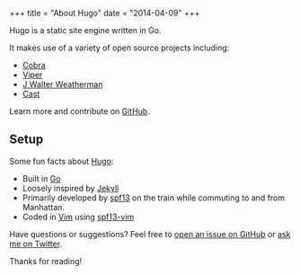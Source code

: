 +++
title = "About Hugo"
date = "2014-04-09"
+++

Hugo is a static site engine written in Go.


It makes use of a variety of open source projects including:

* [Cobra](https://github.com/spf13/cobra)
* [Viper](https://github.com/spf13/viper)
* [J Walter Weatherman](https://github.com/spf13/jWalterWeatherman)
* [Cast](https://github.com/spf13/cast)

Learn more and contribute on [GitHub](https://github.com/spf13).

## Setup

Some fun facts about [Hugo](https://gohugo.io/):

* Built in [Go](https://golang.org/)
* Loosely inspired by [Jekyll](https://jekyllrb.com/)
* Primarily developed by [spf13](https://spf13.com/) on the train while commuting to and from Manhattan.
* Coded in [Vim](https://vim.org) using [spf13-vim](https://vim.spf13.com/)

Have questions or suggestions? Feel free to [open an issue on GitHub](https://github.com/spf13/hugo/issues/new) or [ask me on Twitter](https://twitter.com/spf13).

Thanks for reading!
